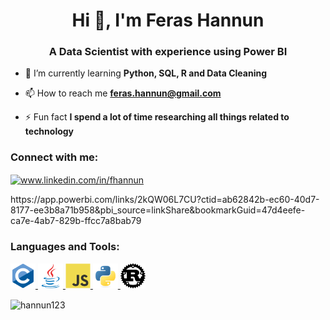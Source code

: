 <h1 align="center">Hi 👋, I'm Feras Hannun</h1>
<h3 align="center">A Data Scientist with experience using Power BI</h3>

- 🌱 I’m currently learning **Python, SQL, R and Data Cleaning**

- 📫 How to reach me **feras.hannun@gmail.com**

- ⚡ Fun fact **I spend a lot of time researching all things related to technology**

<h3 align="left">Connect with me:</h3>
<p align="left">
<a href="https://linkedin.com/in/www.linkedin.com/in/fhannun" target="blank"><img align="center" src="https://raw.githubusercontent.com/rahuldkjain/github-profile-readme-generator/master/src/images/icons/Social/linked-in-alt.svg" alt="www.linkedin.com/in/fhannun" height="30" width="40" /></a>
</p>
https://app.powerbi.com/links/2kQW06L7CU?ctid=ab62842b-ec60-40d7-8177-ee3b8a71b958&pbi_source=linkShare&bookmarkGuid=47d4eefe-ca7e-4ab7-829b-ffcc7a8bab79
<h3 align="left">Languages and Tools:</h3>
<p align="left"> <a href="https://www.cprogramming.com/" target="_blank" rel="noreferrer"> <img src="https://raw.githubusercontent.com/devicons/devicon/master/icons/c/c-original.svg" alt="c" width="40" height="40"/> </a> <a href="https://www.java.com" target="_blank" rel="noreferrer"> <img src="https://raw.githubusercontent.com/devicons/devicon/master/icons/java/java-original.svg" alt="java" width="40" height="40"/> </a> <a href="https://developer.mozilla.org/en-US/docs/Web/JavaScript" target="_blank" rel="noreferrer"> <img src="https://raw.githubusercontent.com/devicons/devicon/master/icons/javascript/javascript-original.svg" alt="javascript" width="40" height="40"/> </a> <a href="https://www.python.org" target="_blank" rel="noreferrer"> <img src="https://raw.githubusercontent.com/devicons/devicon/master/icons/python/python-original.svg" alt="python" width="40" height="40"/> </a> <a href="https://www.rust-lang.org" target="_blank" rel="noreferrer"> <img src="https://raw.githubusercontent.com/devicons/devicon/master/icons/rust/rust-plain.svg" alt="rust" width="40" height="40"/> </a> </p>

<p><img align="center" src="https://github-readme-stats.vercel.app/api/top-langs?username=hannun123&show_icons=true&locale=en&layout=compact" alt="hannun123" /></p>
